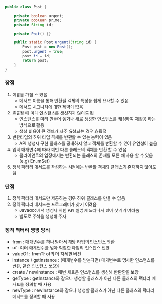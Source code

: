 ```java
public class Post {

	private boolean urgent;
	private boolean prime;
	private String id;

	private Post() {}

	public static Post urgent(String id) {
		Post post = new Post();
		post.urgent = true;
		post.id = id;
		return post;
	}
}
```

### 장점
1. 이름을 가질 수 있음
	- 메서드 이름을 통해 반환될 객체의 특성을 쉽게 묘사할 수 있음
	- 메서드 시그니처에 대한 제약이 없음
2. 호출될 때 마다 인스턴스를 생성하지 않아도 됨
	- 인스턴스를 미리 만들어 놓거나 새로 생성한 인스턴스를 캐싱하여 재활용 하는 방식으로 활용 
	- 생성 비용이 큰 객체가 자주 요청되는 경우 효율적
3. 반환타입의 하위 타입 객체를 반환할 수 있는 능력이 있음
	- API 생성시 구현 클래스를 공개하지 않고 객체를 반환할 수 있어 유연성이 높음
4. 입력 매개변수에 따라 매번 다른 클래스의 객체를 반환 할 수 있음
	- 클라이언트의 입장에서는 반환되는 클래스의 존재를 모른 채 사용 할 수 있음 (e.g) EnumSet)
5. 정적 팩터리 메서드를 작성하는 시점에는 반환할 객체의 클래스가 존재하지 않아도 됨

### 단점
1. 정적 팩터리 메서드만 제공하는 경우 하위 클래스를 만들 수 없음
2. 정적 팩터리 메서드는 프로그래머가 찾기 어려움
	- Javadoc에서 생성자 처럼 API 설명에 드러나지 않아 찾기가 어려움
	- 별도로 주석을 생성해 주자

### 정적 팩터리 명명 방식
- from : 매개변수를 하나 받아서 해당 타입의 인스턴스 반환
- of : 여러 매개변수를 받아 적합한 타입의 인스턴스 반환
- valueOf : from과 of의 더 자세한 버전
- instance / getInstance : (매개변수를 받는다면) 매개변수로 명시한 인스턴스를 반환, 같은 인스턴스 보장X
- create / newInstance : 매번 새로운 인스턴스를 생성해 반환함을 보장
- getType : getInstance와 같으나 생성할 클래스가 아닌 다른 클래스의 팩터리 메서드를 정의할 때 사용
- newType : newInstance와 같으나 생성할 클래스가 아닌 다른 클래스의 팩터리 메서드를 정의할 때 사용